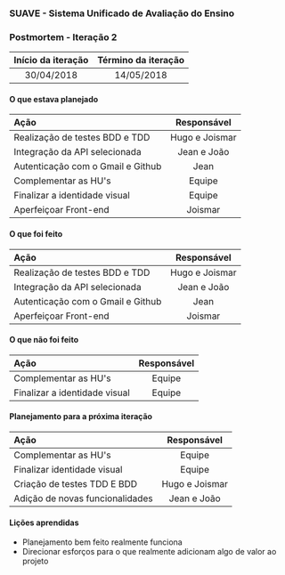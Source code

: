 ### SUAVE - Sistema Unificado de Avaliação do Ensino

### Postmortem - Iteração 2


|Início da iteração | Término da iteração|
|:-----------------:|:------------------:|
|    30/04/2018     |     14/05/2018	 |

#### O que estava planejado
|			 Ação | Responsável   |
|:---------------------------------|:----------:|
|Realização de testes BDD e TDD    | Hugo e Joismar|
|Integração da API selecionada     | Jean e João|
|Autenticação com o Gmail e Github | Jean       |
|Complementar as HU's	             | Equipe     |
|Finalizar a identidade visual     | Equipe     |
|Aperfeiçoar Front-end             | Joismar    |

#### O que foi feito
|			 Ação | Responsável   |
|:---------------------------------|:----------:|
|Realização de testes BDD e TDD    | Hugo e Joismar|
|Integração da API selecionada     | Jean e João|
|Autenticação com o Gmail e Github | Jean       |
|Aperfeiçoar Front-end             | Joismar    |

#### O que não foi feito
|			Ação | Responsável|
|:---------------------------|:----------:|
|Complementar as HU's	             | Equipe     |
|Finalizar a identidade visual     | Equipe     |

#### Planejamento para a próxima iteração
|			 Ação | Responsável   |
|:----------------------------|:-------------:|
|Complementar as HU's	             | Equipe     |
|Finalizar identidade visual| Equipe|
|Criação de testes TDD E BDD| Hugo e Joismar|
|Adição de novas funcionalidades | Jean e João |

#### Lições aprendidas
* Planejamento bem feito realmente funciona
* Direcionar esforços para o que realmente adicionam algo de valor ao projeto

